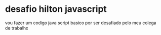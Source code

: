 # desafio hilton javascript
 vou fazer um codigo java script basico por ser desafiado pelo meu colega de trabalho
